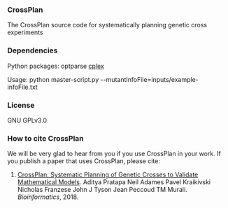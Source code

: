 ### CrossPlan
The CrossPlan source code for systematically planning genetic cross experiments

### Dependencies 
Python packages:
  optparse
  <a href= https://www.ibm.com/support/knowledgecenter/SSSA5P_12.7.0/ilog.odms.cplex.help/CPLEX/GettingStarted/topics/set_up/Python_setup.html> cplex </a> 

Usage: 
python master-script.py --mutantInfoFile=inputs/example-infoFile.txt

### License

GNU GPLv3.0

### How to cite CrossPlan

We will be very glad to hear from you if you use CrossPlan in your work. If you publish a paper that uses CrossPlan, please cite:
1. <a href="https://doi.org/10.1093/bioinformatics/bty072"> CrossPlan: Systematic Planning of Genetic Crosses to Validate Mathematical Models</a>. Aditya Pratapa  Neil Adames  Pavel Kraikivski  Nicholas Franzese  John J Tyson Jean Peccoud  TM Murali. *Bioinformatics*, 2018. 
